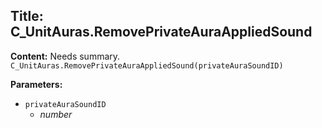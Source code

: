 ## Title: C_UnitAuras.RemovePrivateAuraAppliedSound

**Content:**
Needs summary.
`C_UnitAuras.RemovePrivateAuraAppliedSound(privateAuraSoundID)`

**Parameters:**
- `privateAuraSoundID`
  - *number*